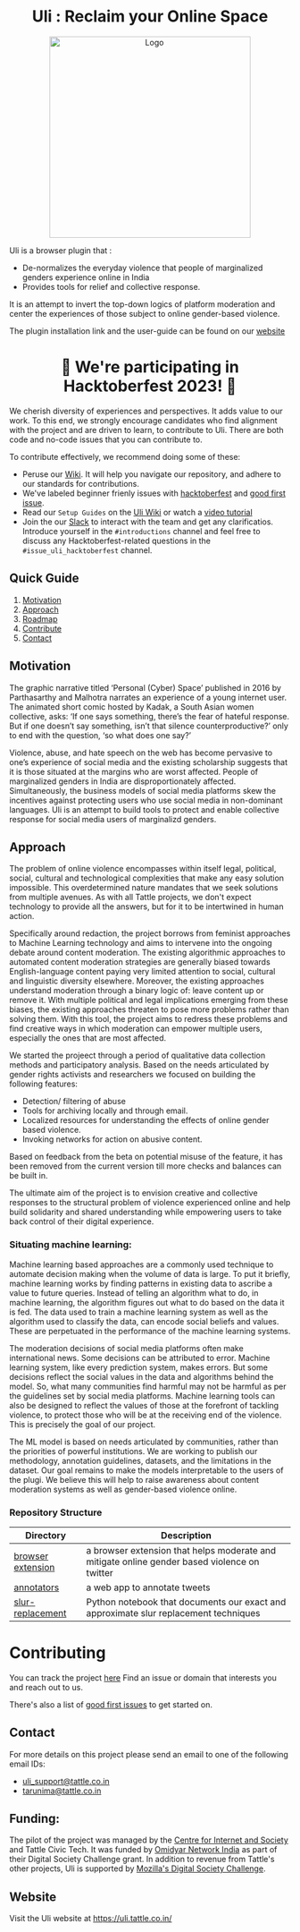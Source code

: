 <div align="center">
  <h1>Uli : Reclaim your Online Space</h1>
</div>

<div align="center">
  <a href="https://uli.tattle.co.in" target="_blank">
  <picture>
    <img src="https://uli.tattle.co.in/HeroIllustration.gif" width="360px" alt="Logo"/>
  </picture>
  </a>
</div>

Uli is a browser plugin that :
- De-normalizes the everyday violence that people of marginalized genders experience online in India
- Provides tools for relief and collective response.


It is an attempt to invert the top-down logics of platform moderation and center the experiences of those subject to online gender-based violence. 

The plugin installation link and the user-guide can be found on our [website](https://uli.tattle.co.in/) 


<h1 align="center">🎉 We're participating in Hacktoberfest 2023! 🎉</h1>
We cherish diversity of experiences and perspectives. It adds value to our work. To this end, we strongly encourage candidates who find alignment with the project and are driven to learn, to contribute to Uli. There are both code and no-code issues that you can contribute to.

To contribute effectively, we recommend doing some of these:
- Peruse our [Wiki](https://github.com/tattle-made/Uli/wiki). It will help you navigate our repository, and adhere to our standards for contributions.
- We've labeled beginner frienly issues with [hacktoberfest](https://github.com/tattle-made/Uli/labels/hacktoberfest) and [good first issue](https://github.com/tattle-made/Uli/labels/good%20first%20issue). 
- Read our `Setup Guides` on the [Uli Wiki](https://github.com/tattle-made/Uli/wiki#setup-guides) or watch a [video tutorial](https://www.youtube.com/watch?v=ya2NvjtUlVI) 
- Join the our [Slack](https://join.slack.com/t/tattle-workspace/shared_invite/zt-24g9vngdc-VEGSv4y1OnLZ~nrvBXl6hQ) to interact with the team and get any clarificatios.
Introduce yourself in the `#introductions` channel and feel free to discuss any Hacktoberfest-related questions in the `#issue_uli_hacktoberfest` channel.   

## Quick Guide
1. [Motivation](#motivation-)
2. [Approach](#approach-)
3. [Roadmap](roadmap.md)
4. [Contribute](#contributing-)
5. [Contact](#contact-)


## Motivation <a name="Motivation"></a>

The graphic narrative titled ‘Personal (Cyber) Space’ published in 2016 by Parthasarthy and Malhotra narrates an experience of a young internet user. The animated short comic hosted by Kadak, a South Asian women collective, asks: ‘If one says something, there’s the fear of hateful response. But if one doesn’t say something, isn’t that silence counterproductive?’ only to end with the question, ‘so what does one say?’

Violence, abuse, and hate speech on the web has become pervasive to one’s experience of social media and the existing scholarship suggests that it is those situated at the margins who are worst affected. People of marginalized genders in India are disproportionately affected. Simultaneously, the business models of social media platforms skew the incentives against protecting users who use social media in non-dominant languages. Uli is an attempt to build tools to protect and enable collective response for social media users of marginalizd genders. 


## Approach <a name="Approach"></a>

The problem of online violence encompasses within itself legal, political, social, cultural and technological complexities that make any easy solution impossible. This overdetermined nature mandates that we seek solutions from multiple avenues. As with all Tattle projects, we don't expect technology to provide all the answers, but for it to be intertwined in human action. 

Specifically around redaction, the project borrows from feminist approaches to Machine Learning technology and aims to intervene into the ongoing debate around content moderation. The existing algorithmic approaches to automated content moderation strategies are generally biased towards English-language content paying very limited attention to social, cultural and linguistic diversity elsewhere. Moreover, the existing approaches understand moderation through a binary logic of: leave content up or remove it. With multiple political and legal implications emerging from these biases, the existing approaches threaten to pose more problems rather than solving them. With this tool, the project aims to redress these problems and find creative ways in which moderation can empower multiple users, especially the ones that are most affected.

We started the projeect through a period of qualitative data collection methods and participatory analysis. Based on the needs articulated by gender rights activists and researchers we focused on building the following features:
* Detection/ filtering of abuse
* Tools for archiving locally and through email.
* Localized resources for understanding the effects of online gender based violence. 
* Invoking networks for action on abusive content. 

Based on feedback from the beta on potential misuse of the feature, it has been removed from the current version till more checks and balances can be built in. 

The ultimate aim of the project is to envision creative and collective responses to the structural problem of violence experienced online and help build solidarity and shared understanding while empowering users to take back control of their digital experience.

### Situating machine learning:

Machine learning based approaches are a commonly used technique to automate decision making when the volume of data is large. To put it briefly, machine learning works by finding patterns in existing data to ascribe a value to future queries. Instead of telling an algorithm what to do, in machine learning, the algorithm figures out what to do based on the data it is fed. The data used to train a machine learning system as well as the algorithm used to classify the data, can encode social beliefs and values. These are perpetuated in the performance of the machine learning systems.

The moderation decisions of social media platforms often make international news. Some decisions can be attributed to error. Machine learning system, like every prediction system, makes errors. But some decisions reflect the social values in the data and algorithms behind the model. So, what many communities find harmful may not be harmful as per the guidelines set by social media platforms.
Machine learning tools can also be designed to reflect the values of those at the forefront of tackling violence, to protect those who will be at the receiving end of the violence. This is precisely the goal of our project. 

The ML model is based on needs articulated by communities, rather than the priorities of powerful institutions. We are working to publish our methodology, annotation guidelines, datasets, and the limitations in the dataset. Our goal remains to make the models interpretable to the users of the plugi. We believe this will help to raise awareness about content moderation systems as well as gender-based violence online.

### Repository Structure

| Directory         | Description                                                                                  |
| ----------------- | -------------------------------------------------------------------------------------------- |
| [browser extension](https://github.com/tattle-made/OGBV/tree/main/annotators) | a browser extension that helps moderate and mitigate online gender based violence on twitter |
| [annotators](https://github.com/tattle-made/OGBV/tree/main/annotators)       | a web app to annotate tweets                                                                 |
| [slur-replacement](https://github.com/tattle-made/OGBV/tree/main/slur-replacement)  | Python notebook that documents our exact and approximate slur replacement techniques 


# Contributing <a name="Contribute"></a>

You can track the project [here](https://github.com/orgs/tattle-made/projects/20/views/3)
Find an issue or domain that interests you and reach out to us.

There's also a list of [good first issues](https://github.com/tattle-made/OGBV/issues?q=is%3Aissue+is%3Aopen+label%3A%22good+first+issue%22) to get started on.

## Contact <a name="Contact"></a>

For more details on this project please send an email to one of the following email IDs:
- uli_support@tattle.co.in
- tarunima@tattle.co.in

## Funding:

The pilot of the project was managed by the [Centre for Internet and Society](https://cis-india.org/) and Tattle Civic Tech. It was funded by [Omidyar Network India](https://www.omidyarnetwork.in/) as part of their Digital Society Challenge grant. In addition to revenue from Tattle's other projects, Uli is supported by [Mozilla's Digital Society Challenge](https://foundation.mozilla.org/en/blog/mozilla-welcomes-2023-data-futures-lab-cohort/).

## Website

Visit the Uli website at https://uli.tattle.co.in/
